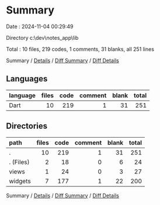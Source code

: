 # Summary

Date : 2024-11-04 00:29:49

Directory c:\\dev\\notes_app\\lib

Total : 10 files,  219 codes, 1 comments, 31 blanks, all 251 lines

Summary / [Details](details.md) / [Diff Summary](diff.md) / [Diff Details](diff-details.md)

## Languages
| language | files | code | comment | blank | total |
| :--- | ---: | ---: | ---: | ---: | ---: |
| Dart | 10 | 219 | 1 | 31 | 251 |

## Directories
| path | files | code | comment | blank | total |
| :--- | ---: | ---: | ---: | ---: | ---: |
| . | 10 | 219 | 1 | 31 | 251 |
| . (Files) | 2 | 18 | 0 | 6 | 24 |
| views | 1 | 24 | 0 | 3 | 27 |
| widgets | 7 | 177 | 1 | 22 | 200 |

Summary / [Details](details.md) / [Diff Summary](diff.md) / [Diff Details](diff-details.md)